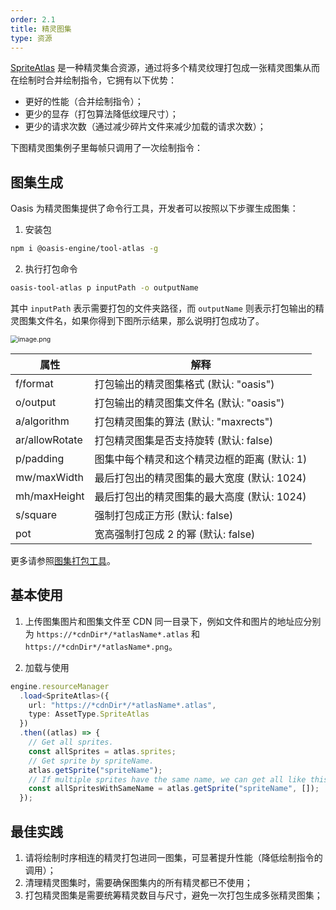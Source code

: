 ```yaml
---
order: 2.1
title: 精灵图集
type: 资源
---
```


[SpriteAtlas](${api}core/SpriteAtlas) 是一种精灵集合资源，通过将多个精灵纹理打包成一张精灵图集从而在绘制时合并绘制指令，它拥有以下优势：

- 更好的性能（合并绘制指令）；
- 更少的显存（打包算法降低纹理尺寸）；
- 更少的请求次数（通过减少碎片文件来减少加载的请求次数）；

下图精灵图集例子里每帧只调用了一次绘制指令：

<playground src="sprite-atlas.ts"></playground>

## 图集生成

Oasis 为精灵图集提供了命令行工具，开发者可以按照以下步骤生成图集：

1. 安装包

```bash
npm i @oasis-engine/tool-atlas -g
```

2. 执行打包命令

```bash
oasis-tool-atlas p inputPath -o outputName
```

其中 `inputPath` 表示需要打包的文件夹路径，而 `outputName` 则表示打包输出的精灵图集文件名，如果你得到下图所示结果，那么说明打包成功了。

<img src="https://gw.alipayobjects.com/mdn/rms_7c464e/afts/img/A*UhLBRpt9SwAAAAAAAAAAAAAAARQnAQ" alt="image.png" style="zoom:75%;" />

| 属性           | 解释                                         |
| -------------- | -------------------------------------------- |
| f/format       | 打包输出的精灵图集格式 (默认: "oasis")       |
| o/output       | 打包输出的精灵图集文件名 (默认: "oasis")     |
| a/algorithm    | 打包精灵图集的算法 (默认: "maxrects")        |
| ar/allowRotate | 打包精灵图集是否支持旋转 (默认: false)       |
| p/padding      | 图集中每个精灵和这个精灵边框的距离 (默认: 1) |
| mw/maxWidth    | 最后打包出的精灵图集的最大宽度 (默认: 1024)  |
| mh/maxHeight   | 最后打包出的精灵图集的最大高度 (默认: 1024)  |
| s/square       | 强制打包成正方形 (默认: false)               |
| pot            | 宽高强制打包成 2 的幂 (默认: false)          |

更多请参照[图集打包工具](https://github.com/oasis-engine/tool-atlas/edit/main/README.md)。

## 基本使用

1. 上传图集图片和图集文件至 CDN 同一目录下，例如文件和图片的地址应分别为 `https://*cdnDir*/*atlasName*.atlas` 和 `https://*cdnDir*/*atlasName*.png`。

2. 加载与使用

```typescript
engine.resourceManager
  .load<SpriteAtlas>({
    url: "https://*cdnDir*/*atlasName*.atlas",
    type: AssetType.SpriteAtlas
  })
  .then((atlas) => {
    // Get all sprites.
    const allSprites = atlas.sprites;
    // Get sprite by spriteName.
    atlas.getSprite("spriteName");
    // If multiple sprites have the same name, we can get all like this.
    const allSpritesWithSameName = atlas.getSprite("spriteName", []);
  });
```

## 最佳实践

1. 请将绘制时序相连的精灵打包进同一图集，可显著提升性能（降低绘制指令的调用）；
2. 清理精灵图集时，需要确保图集内的所有精灵都已不使用；
3. 打包精灵图集是需要统筹精灵数目与尺寸，避免一次打包生成多张精灵图集；
